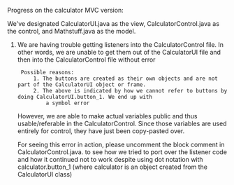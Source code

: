 Progress on the calculator MVC version: 

We've designated CalculatorUI.java as the view, CalculatorControl.java as the control, and Mathstuff.java as the model. 

1. We are having trouble getting listeners into the CalculatorControl file. In other words, we are unable to get them out of the 
    CalculatorUI file and then into the CalculatorControl file without error
        
        Possible reasons:
            1. The buttons are created as their own objects and are not part of the CalculatorUI object or frame.
            2. The above is indicated by how we cannot refer to buttons by doing CalculatorUI.button_1. We end up with 
                a symbol error 
                
    However, we are able to make actual variables public and thus usable/referable in the CalculatorControl. Since those 
        variables are used entirely for control, they have just been copy-pasted over. 
        
    For seeing this error in action, please uncomment the block comment in CalculatorControl.java. to see how we tried to port over 
    the listener code and how it continued not to work despite using dot notation with calculator.button_1 (where calculator is an object created
    from the CalculatorUI class)
        
        
    
     